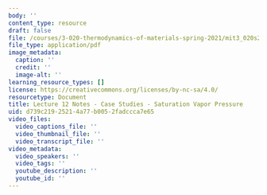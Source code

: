 ```yaml
---
body: ''
content_type: resource
draft: false
file: /courses/3-020-thermodynamics-of-materials-spring-2021/mit3_020s21_l12.pdf
file_type: application/pdf
image_metadata:
  caption: ''
  credit: ''
  image-alt: ''
learning_resource_types: []
license: https://creativecommons.org/licenses/by-nc-sa/4.0/
resourcetype: Document
title: Lecture 12 Notes - Case Studies - Saturation Vapor Pressure
uid: d739c219-2521-4a77-b005-2fadccca7e65
video_files:
  video_captions_file: ''
  video_thumbnail_file: ''
  video_transcript_file: ''
video_metadata:
  video_speakers: ''
  video_tags: ''
  youtube_description: ''
  youtube_id: ''
---
```

